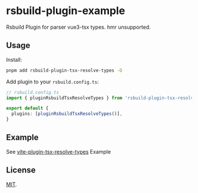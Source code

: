 # rsbuild-plugin-example

Rsbuild Plugin for parser vue3-tsx types. hmr unsupported.

## Usage

Install:

```bash
pnpm add rsbuild-plugin-tsx-resolve-types -D
```

Add plugin to your `rsbuild.config.ts`:

```ts
// rsbuild.config.ts
import { pluginRsbuildTsxResolveTypes } from 'rsbuild-plugin-tsx-resolve-types'

export default {
  plugins: [pluginRsbuildTsxResolveTypes()],
}
```

## Example

See [vite-plugin-tsx-resolve-types](https://www.npmjs.com/package/vite-plugin-tsx-resolve-types) Example

## License

[MIT](./LICENSE).
